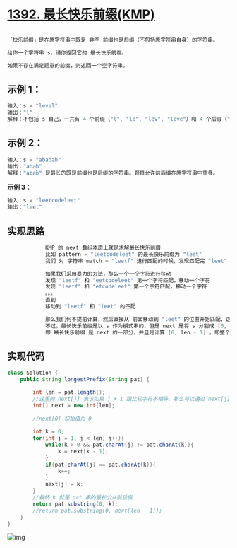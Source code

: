 # **[1392. 最长快乐前缀(KMP)](https://leetcode-cn.com/problems/longest-happy-prefix/)**

```java

「快乐前缀」是在原字符串中既是 非空 前缀也是后缀（不包括原字符串自身）的字符串。

给你一个字符串 s，请你返回它的 最长快乐前缀。

如果不存在满足题意的前缀，则返回一个空字符串。
```



## **示例 1：**

```java
输入：s = "level"
输出："l"
解释：不包括 s 自己，一共有 4 个前缀（"l", "le", "lev", "leve"）和 4 个后缀（"l", "el", "vel", "evel"）。最长的既是前缀也是后缀的字符串是 "l" 。
```





## **示例 2：**

```java
输入：s = "ababab"
输出："abab"
解释："abab" 是最长的既是前缀也是后缀的字符串。题目允许前后缀在原字符串中重叠。
```



**示例 3：**

```java
输入：s = "leetcodeleet"
输出："leet"
```





## 实现思路

```java
            KMP 的 next 数组本质上就是求解最长快乐前缀
            比如 pattern = "leetcodeleet" 的最长快乐前缀为 "leet" 
            我们 对 字符串 match = "leetf" 进行匹配的时候，发现匹配完 "leet" 的时候，后面的 'f' 和 pattern 的 'c' 不匹配

            如果我们采用暴力的方法，那么一个一个字符进行移动
            发现 "leetf" 和 "eetcodeleet" 第一个字符匹配，移动一个字符
            发现 "leetf" 和 "etcodeleet" 第一个字符匹配，移动一个字符
            。。。
            直到
            移动到 "leetf" 和 "leet" 的匹配

            那么我们何不提前计算，然后直接从 前面移动到 "leet" 的位置开始匹配，这就是 next 数组，即最长快乐前缀
            不过，最长快乐前缀是以 s 作为模式串的，但是 next 是将 s 分割成 [0, i] 子串进行匹配
            即 最长快乐前缀 是 next 的一部分，并且是计算 [0, len - 1] ，即整个 字符串的部分
```



## 实现代码

```java
class Solution {
    public String longestPrefix(String pat) {

        int len = pat.length();
        //这里的 next[j] 表示如果 j + 1 跟比较字符不相等，那么可以通过 next[j] 回跳到跟 比较字符比较的位置
        int[] next = new int[len];
		
        //next[0] 初始值为 0
        
        int k = 0;
        for(int j = 1; j < len; j++){
            while(k > 0 && pat.charAt(j) != pat.charAt(k)){
                k = next[k - 1];
            }
            if(pat.charAt(j) == pat.charAt(k)){
                k++;
            }
            next[j] = k;
        }
        //最终 k 就是 pat 串的最长公共前后缀
        return pat.substring(0, k);
        //return pat.substring(0, next[len - 1]);
    }
}
```

![img](https://mmbiz.qpic.cn/mmbiz_gif/map09icNxZ4mfgB3aL8BYhfVjbLvrxibK4653aibPoWUSOqZWlVVn9AP61Uu3FMrkIAb1FESKb24Xz5ubAF7cMMFA/640?wx_fmt=gif&tp=webp&wxfrom=5&wx_lazy=1)